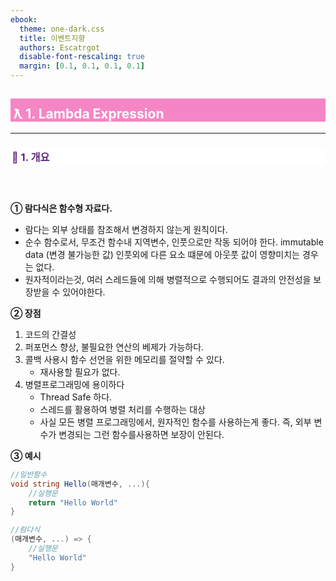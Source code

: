 ```yaml
---
ebook:
  theme: one-dark.css
  title: 이벤트지향
  authors: Escatrgot
  disable-font-rescaling: true
  margin: [0.1, 0.1, 0.1, 0.1]
---
```

<style>
    h3.quest { font-weight: bold; border: 3px solid; color: #A0F !important;}
    .quest { font-weight: bold; color: #A0F !important;}

    h2 { border-top: 12px solid #F586C5; border-left: 5px solid #F586C5; border-right: 5px solid #F586C5; background-color: #F586C5; color: #FFF !important; font-weight: bold;}

    h3 { border-top: 3px solid #FFF; border: 2px solid #FFF; background-color: #FFF; color: #5E287D !important;}

    h4 { font-weight: bold; color: #FFF !important; }
</style>

## ƛ 1. Lambda Expression
---

### 📄 1. 개요

#### 특징

**① 람다식은 함수형 자료다.**
* 람다는 외부 상태를 참조해서 변경하지 않는게 원칙이다.
* 순수 함수로서, 무조건 함수내 지역변수, 인풋으로만 작동 되어야 한다. immutable data (변경 불가능한 값) 인풋외에 다른 요소 떄문에 아웃풋 값이 영향미치는 경우는 없다.
* 원자적이라는것, 여러 스레드들에 의해 병렬적으로 수행되어도 결과의 안전성을 보장받을 수 있어야한다.

**② 장점**
  1. 코드의 간결성 
  2. 퍼포먼스 향상, 불필요한 연산의 베제가 가능하다.
  3. 콜백 사용시 함수 선언을 위한 메모리를 절약할 수 있다.
     * 재사용할 필요가 없다.
  4. 병렬프로그래밍에 용이하다
     * Thread Safe 하다.
     * 스레드를 활용하여 병렬 처리를 수행하는 대상
     * 사실 모든 병렬 프로그래밍에서, 원자적인 함수를 사용하는게 좋다. 즉, 외부 변수가 변경되는 그런 함수를사용하면 보장이 안된다.

**③ 예시**
```cs
//일반함수
void string Hello(매개변수, ...){
    //실행문
    return "Hello World"
}

```

```cs
//람다식
(매개변수, ...) => {
    //실행문
    "Hello World"
}
```